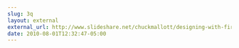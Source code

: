 ```yaml
---
slug: 3q
layout: external
external_url: http://www.slideshare.net/chuckmallott/designing-with-fireworks
date: 2010-08-01T12:32:47-05:00
---
```

